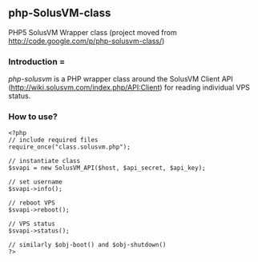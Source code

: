 ## php-SolusVM-class

PHP5 SolusVM Wrapper class (project moved from http://code.google.com/p/php-solusvm-class/)

### Introduction =

*php-solusvm* is a PHP wrapper class around the SolusVM Client API (http://wiki.solusvm.com/index.php/API:Client) for reading individual VPS status.

### How to use?

    <?php
    // include required files
    require_once("class.solusvm.php");
    
    // instantiate class
    $svapi = new SolusVM_API($host, $api_secret, $api_key);
    
    // set username
    $svapi->info();
    
    // reboot VPS
    $svapi->reboot();
    
    // VPS status
    $svapi->status();
    
    // similarly $obj-boot() and $obj-shutdown()
    ?>